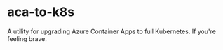 # aca-to-k8s
A utility for upgrading Azure Container Apps to full Kubernetes. If you're feeling brave.
